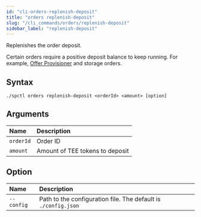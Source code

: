 ```yaml
---
id: "cli-orders-replenish-deposit"
title: "orders replenish-deposit"
slug: "/cli_commands/orders/replenish-deposit"
sidebar_label: "replenish-deposit"
---
```


Replenishes the order deposit.

Certain orders require a positive deposit balance to keep running. For example, [Offer Provisioner](/developers/cli_guides/providers_offers#step-5-run-offer-provisioner) and storage orders.

## Syntax

```
./spctl orders replenish-deposit <orderId> <amount> [option]
```

## Arguments

|**Name**| **Description**                  |
| :- |:---------------------------------|
|`orderId`| Order ID                       |
|`amount`| Amount of TEE tokens to deposit |

## Option

|**Name**|**Description**|
| :- | :- |
|`--config`|Path to the configuration file. The default is `./config.json`|
